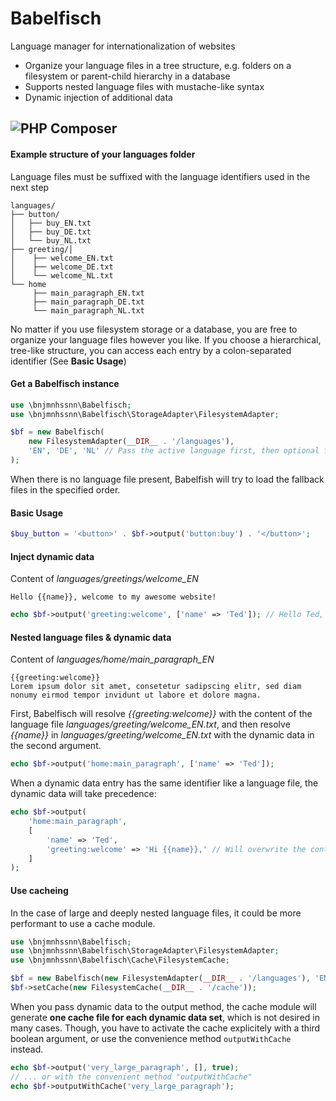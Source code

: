 Babelfisch
==========
Language manager for internationalization of websites
* Organize your language files in a tree structure, e.g. folders on a filesystem or parent-child hierarchy in a database
* Supports nested language files with mustache-like syntax
* Dynamic injection of additional data

![PHP Composer](https://github.com/bnjmnhssnn/Babelfisch/workflows/PHP%20Composer/badge.svg)
----------
#### Example structure of your languages folder
Language files must be suffixed with the language identifiers used in the next step
```
languages/
├── button/
│   ├── buy_EN.txt
│   ├── buy_DE.txt
│   └── buy_NL.txt
├── greeting/│
│    ├── welcome_EN.txt
│    ├── welcome_DE.txt
│    └── welcome_NL.txt
└── home
     ├── main_paragraph_EN.txt
     ├── main_paragraph_DE.txt
     └── main_paragraph_NL.txt
```
No matter if you use filesystem storage or a database, you are free to organize your language files however you like. If you choose a hierarchical, tree-like structure, you can access each entry by a colon-separated identifier (See **Basic Usage**)

#### Get a Babelfisch instance
```php
use \bnjmnhssnn\Babelfisch;
use \bnjmnhssnn\Babelfisch\StorageAdapter\FilesystemAdapter;

$bf = new Babelfisch(
    new FilesystemAdapter(__DIR__ . '/languages'),
    'EN', 'DE', 'NL' // Pass the active language first, then optional fallback languages
);
```
When there is no language file present, Babelfish will try to load the fallback files in the specified order. 

#### Basic Usage
```php
$buy_button = '<button>' . $bf->output('button:buy') . '</button>';
```

#### Inject dynamic data
Content of *languages/greetings/welcome_EN*
```
Hello {{name}}, welcome to my awesome website!
```
```php
echo $bf->output('greeting:welcome', ['name' => 'Ted']); // Hello Ted, welcome to my awesome website!
```

#### Nested language files & dynamic data
Content of *languages/home/main_paragraph_EN*
```
{{greeting:welcome}}
Lorem ipsum dolor sit amet, consetetur sadipscing elitr, sed diam nonumy eirmod tempor invidunt ut labore et dolore magna.
```
First, Babelfisch will resolve *{{greeting:welcome}}* with the content of the language file *languages/greeting/welcome_EN.txt*,
and then resolve *{{name}}* in *languages/greeting/welcome_EN.txt* with the dynamic data in the second argument.
```php
echo $bf->output('home:main_paragraph', ['name' => 'Ted']);
```
When a dynamic data entry has the same identifier like a language file, the dynamic data will take precedence:
```php
echo $bf->output(
    'home:main_paragraph', 
    [
        'name' => 'Ted',
        'greeting:welcome' => 'Hi {{name}},' // Will overwrite the content of languages/greeting/welcome
    ]
);
```


#### Use cacheing
In the case of large and deeply nested language files, it could be more performant to use a cache module.
```php
use \bnjmnhssnn\Babelfisch;
use \bnjmnhssnn\Babelfisch\StorageAdapter\FilesystemAdapter;
use \bnjmnhssnn\Babelfisch\Cache\FilesystemCache;

$bf = new Babelfisch(new FilesystemAdapter(__DIR__ . '/languages'), 'EN', 'DE', 'NL');
$bf->setCache(new FilesystemCache(__DIR__ . '/cache'));
```
When you pass dynamic data to the output method, the cache module will generate **one cache file for each dynamic data set**, which is not desired in many cases. Though, you have to activate the cache explicitely with a third boolean argument, or use the convenience method `outputWithCache` instead.
```php
echo $bf->output('very_large_paragraph', [], true);
// ... or with the convenient method "outputWithCache"
echo $bf->outputWithCache('very_large_paragraph');
```




